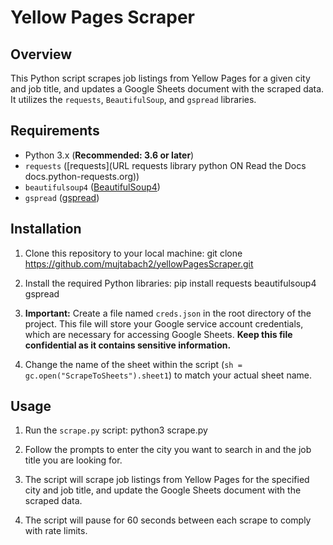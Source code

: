 # Yellow Pages Scraper

## Overview
This Python script scrapes job listings from Yellow Pages for a given city and job title, and updates a Google Sheets document with the scraped data. It utilizes the `requests`, `BeautifulSoup`, and `gspread` libraries.

## Requirements
- Python 3.x (**Recommended: 3.6 or later**)
- `requests` ([requests](URL requests library python ON Read the Docs docs.python-requests.org))
- `beautifulsoup4` ([BeautifulSoup4](https://www.crummy.com/software/BeautifulSoup/))
- `gspread` ([gspread](https://gspread.readthedocs.io/))

## Installation
1. Clone this repository to your local machine:
git clone https://github.com/mujtabach2/yellowPagesScraper.git
2. Install the required Python libraries:
pip install requests beautifulsoup4 gspread

3. **Important:** Create a file named `creds.json` in the root directory of the project. This file will store your Google service account credentials, which are necessary for accessing Google Sheets. **Keep this file confidential as it contains sensitive information.**

4. Change the name of the sheet within the script (`sh = gc.open("ScrapeToSheets").sheet1`) to match your actual sheet name.

## Usage
1. Run the `scrape.py` script:
python3 scrape.py

2. Follow the prompts to enter the city you want to search in and the job title you are looking for.

3. The script will scrape job listings from Yellow Pages for the specified city and job title, and update the Google Sheets document with the scraped data.

4. The script will pause for 60 seconds between each scrape to comply with rate limits.
